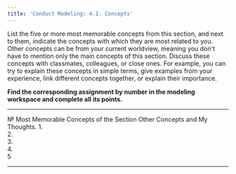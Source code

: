 ```yaml
---
title: 'Conduct Modeling: 4.1. Concepts'
---
```


List the five or more most memorable concepts from this section,
and next to them, indicate the concepts with which they are most related to you.
Other concepts can be from your current worldview, meaning
you don't have to mention only the main concepts of this section.
Discuss these concepts with classmates, colleagues, or close ones.
For example, you can try to explain these concepts in simple terms,
give examples from your experience, link different concepts together, or
explain their importance.

**Find the corresponding assignment by number in the modeling workspace
and complete all its points.**

  ----- ---------------------------------------- -----------------------------
  №     Most Memorable Concepts of the Section   Other Concepts and My Thoughts.
  1\.                                            
  2\.                                            
  3\.                                            
  4\.                                            
  5                                              
                                                 
  ----- ---------------------------------------- -----------------------------